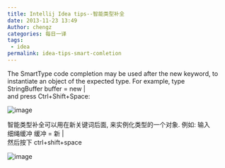 ```yaml
---
title: Intellij Idea tips--智能类型补全
date: 2013-11-23 13:49
Author: chengz
categories: 每日一译
tags:
 - idea
permalink: idea-tips-smart-comletion
---
```


The SmartType code completion may be used after the new keyword, to
instantiate an object of the expected type. For example, type  
StringBuffer buffer = new |  
and press Ctrl+Shift+Space:

![image](http://e.hiphotos.bdimg.com/album/s%3D550%3Bq%3D90%3Bc%3Dxiangce%2C100%2C100/sign=15e617045b82b2b7a39f39c10196bad2/ac345982b2b7d0a2b8568b9dc9ef76094b369a17.jpg?referer=204c4a2f38292df5ced49925e60d&x=.jpg)

智能类型补全可以用在新关键词后面, 来实例化类型的一个对象. 例如: 输入  
细绳缓冲 缓冲 = 新 |  
然后按下 ctrl+shift+space

![image](http://e.hiphotos.bdimg.com/album/s%3D550%3Bq%3D90%3Bc%3Dxiangce%2C100%2C100/sign=15e617045b82b2b7a39f39c10196bad2/ac345982b2b7d0a2b8568b9dc9ef76094b369a17.jpg?referer=204c4a2f38292df5ced49925e60d&x=.jpg)
